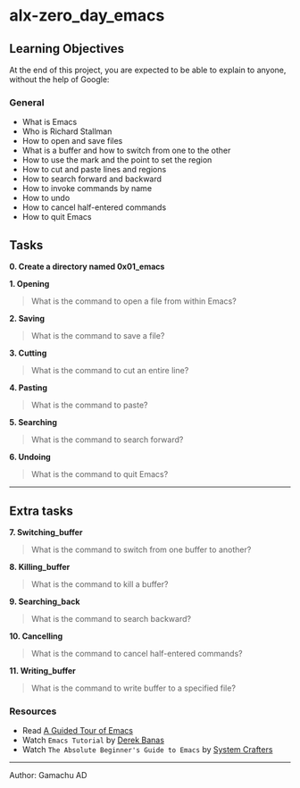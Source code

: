 # alx-zero_day_emacs

## Learning Objectives

At the end of this project, you are expected to be able to explain to anyone, without the help of Google:

### General
* What is Emacs
* Who is Richard Stallman
* How to open and save files
* What is a buffer and how to switch from one to the other
* How to use the mark and the point to set the region
* How to cut and paste lines and regions
* How to search forward and backward
* How to invoke commands by name
* How to undo
* How to cancel half-entered commands
* How to quit Emacs

## Tasks
**0. Create a directory named 0x01\_emacs**

**1. Opening**
> What is the command to open a file from within Emacs?

**2. Saving**
> What is the command to save a file?

**3. Cutting**
> What is the command to cut an entire line?

**4. Pasting**
> What is the command to paste?

**5. Searching**
> What is the command to search forward?

**6. Undoing**
> What is the command to quit Emacs?

---
## Extra tasks
**7. Switching\_buffer**
> What is the command to switch from one buffer to another?

**8. Killing\_buffer**
> What is the command to kill a buffer?

**9. Searching\_back**
> What is the command to search backward?

**10. Cancelling**
> What is the command to cancel half-entered commands?

**11. Writing\_buffer**
> What is the command to write buffer to a specified file?

### Resources
* Read [A Guided Tour of Emacs](https://www.gnu.org/software/emacs/tour/)
* Watch `Emacs Tutorial` by [Derek Banas](https://www.youtube.com/watch?v=Iagbv974GlQ)
* Watch `The Absolute Beginner's Guide to Emacs` by [System Crafters](https://www.youtube.com/watch?v=48JlgiBpw_I)

---
Author: Gamachu AD
